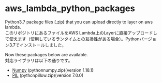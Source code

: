 # aws_lambda_python_packages
Python3.7 package files (.zip) that you can upload directly to layer on aws lambda.  
このリポジトリにあるファイルをAWS Lambda上のLayerに直接アップロードして使えます（使用しているランタイムとの互換性がある場合）。Pythonバージョン3.7でインストールしました。

Now these packages below are available.  
対応ライブラリは以下の通りです。
- [Numpy](https://github.com/sorarideblog/aws_lambda_python_packages/blob/master/pythonnumpy.zip) (pythonnumpy.zip)(version 1.18.1)
- [PIL](https://github.com/sorarideblog/aws_lambda_python_packages/blob/master/pythonpillow.zip)
 (pythonpillow.zip)(version 7.0.0)
